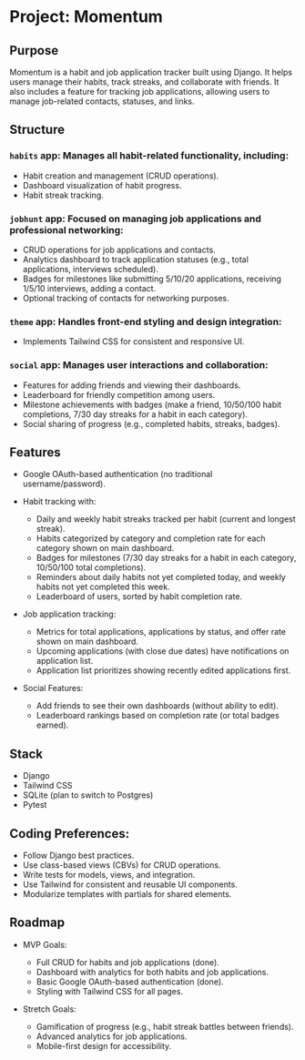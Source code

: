 # Project: Momentum

## Purpose
Momentum is a habit and job application tracker built using Django. It helps users manage their habits, track streaks, and collaborate with friends. It also includes a feature for tracking job applications, allowing users to manage job-related contacts, statuses, and links.

## Structure

### `habits` app: Manages all habit-related functionality, including:
- Habit creation and management (CRUD operations).
- Dashboard visualization of habit progress.
- Habit streak tracking.

###	`jobhunt` app: Focused on managing job applications and professional networking:
- CRUD operations for job applications and contacts.
- Analytics dashboard to track application statuses (e.g., total applications, interviews scheduled).
- Badges for milestones like submitting 5/10/20 applications, receiving 1/5/10 interviews, adding a contact.
- Optional tracking of contacts for networking purposes.

###	`theme` app: Handles front-end styling and design integration:
- Implements Tailwind CSS for consistent and responsive UI.

###	`social` app: Manages user interactions and collaboration:
- Features for adding friends and viewing their dashboards.
- Leaderboard for friendly competition among users.
- Milestone achievements with badges (make a friend, 10/50/100 habit completions, 7/30 day streaks for a habit in each category).
- Social sharing of progress (e.g., completed habits, streaks, badges).

## Features
- Google OAuth-based authentication (no traditional username/password).

- Habit tracking with:
  - Daily and weekly habit streaks tracked per habit (current and longest streak).
  - Habits categorized by category and completion rate for each category shown on main dashboard.
  - Badges for milestones (7/30 day streaks for a habit in each category, 10/50/100 total completions).
  - Reminders about daily habits not yet completed today, and weekly habits not yet completed this week.
  - Leaderboard of users, sorted by habit completion rate.

- Job application tracking:
  - Metrics for total applications, applications by status, and offer rate shown on main dashboard.
  - Upcoming applications (with close due dates) have notifications on application list.
  - Application list prioritizes showing recently edited applications first.

- Social Features:
  - Add friends to see their own dashboards (without ability to edit).
  - Leaderboard rankings based on completion rate (or total badges earned).

## Stack
- Django
- Tailwind CSS
- SQLite (plan to switch to Postgres)
- Pytest

## Coding Preferences:
- Follow Django best practices.
- Use class-based views (CBVs) for CRUD operations.
- Write tests for models, views, and integration.
- Use Tailwind for consistent and reusable UI components.
- Modularize templates with partials for shared elements.

## Roadmap
- MVP Goals:
  - Full CRUD for habits and job applications (done).
  - Dashboard with analytics for both habits and job applications.
  - Basic Google OAuth-based authentication (done).
  - Styling with Tailwind CSS for all pages.

- Stretch Goals:
  - Gamification of progress (e.g., habit streak battles between friends).
  - Advanced analytics for job applications.
  - Mobile-first design for accessibility.
